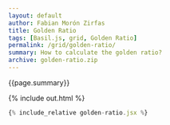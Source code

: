 ```yaml
---
layout: default
author: Fabian Morón Zirfas
title: Golden Ratio
tags: [Basil.js, grid, Golden Ratio]
permalink: /grid/golden-ratio/
summary: How to calculate the golden ratio?
archive: golden-ratio.zip
---
```


{{page.summary}}


<!-- more -->

{% include out.html %}

```js
{% include_relative golden-ratio.jsx %}
```



